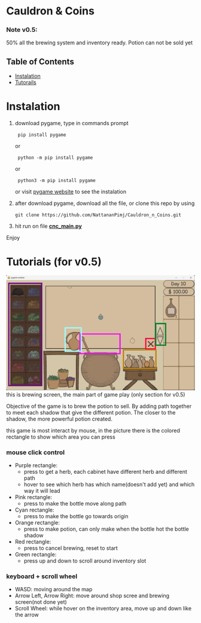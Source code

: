 # Cauldron & Coins

### Note v0.5:
50% all the brewing system and inventory ready. Potion can not be sold yet

## Table of Contents

- [Instalation](#Instalation)
- [Tutorails](#Tutorials)

# Instalation
1. download pygame, type in commands prompt

        pip install pygame
   
    or

        python -m pip install pygame
    or
    
        python3 -m pip install pygame

   or visit [pygame website](https://www.pygame.org/wiki/GettingStarted) to see the instalation 

3. after download pygame, download all the file, or clone this repo by using
   
    ```githubexpressionlanguage
   git clone https://github.com/NattananPimj/Cauldron_n_Coins.git
    ```
   
4. hit run on file **[cnc_main.py](cnc_main.py)**

Enjoy

# Tutorials (for v0.5)
![brewing_screen.png](ReadmePic/brewing_screen_edited.jpg)
this is brewing screen, the main part of game play (only section for v0.5)

Objective of the game is to brew the potion to sell. By adding path together to meet each shadow that 
give the different potion. The closer to the shadow, the more powerful potion created.

this game is most interact by mouse, in the picture there is the colored rectangle to show which area you can press

### mouse click control
* Purple rectangle:
  * press to get a herb, each cabinet have different herb and different path
  * hover to see which herb has which name(doesn't add yet) and which way it will lead
* Pink rectangle:
  * press to make the bottle move along path
* Cyan rectangle:
  * press to make the bottle go towards origin
* Orange rectangle:
  * press to make potion, can only make when the bottle hot the bottle shadow
* Red rectangle:
  * press to cancel brewing, reset to start
* Green rectangle:
  * press up and down to scroll around inventory slot

### keyboard + scroll wheel
* WASD: moving around the map
* Arrow Left, Arrow Right: move around shop scree and brewing screen(not done yet)
* Scroll Wheel: while hover on the inventory area, move up and down like the arrow
